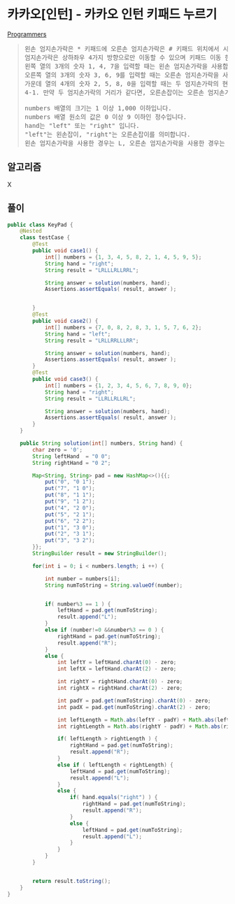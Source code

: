 # 카카오\[인턴\] - 카카오 인턴 키패드 누르기

[Programmers](https://school.programmers.co.kr/learn/courses/30/lessons/67256)

> <pre>
> 왼손 엄지손가락은 * 키패드에 오른손 엄지손가락은 # 키패드 위치에서 시작하며, 엄지손가락을 사용하는 규칙은 다음과 같습니다.
> 엄지손가락은 상하좌우 4가지 방향으로만 이동할 수 있으며 키패드 이동 한 칸은 거리로 1에 해당합니다.
> 왼쪽 열의 3개의 숫자 1, 4, 7을 입력할 때는 왼손 엄지손가락을 사용합니다.
> 오른쪽 열의 3개의 숫자 3, 6, 9를 입력할 때는 오른손 엄지손가락을 사용합니다.
> 가운데 열의 4개의 숫자 2, 5, 8, 0을 입력할 때는 두 엄지손가락의 현재 키패드의 위치에서 더 가까운 엄지손가락을 사용합니다.
> 4-1. 만약 두 엄지손가락의 거리가 같다면, 오른손잡이는 오른손 엄지손가락, 왼손잡이는 왼손 엄지손가락을 사용합니다.
> 
> numbers 배열의 크기는 1 이상 1,000 이하입니다.
> numbers 배열 원소의 값은 0 이상 9 이하인 정수입니다.
> hand는 "left" 또는 "right" 입니다.
> "left"는 왼손잡이, "right"는 오른손잡이를 의미합니다.
> 왼손 엄지손가락을 사용한 경우는 L, 오른손 엄지손가락을 사용한 경우는 R을 순서대로 이어붙여 문자열 형태로 return 해주세요.
> </pre>

## 알고리즘
X

## 풀이 

```java 
public class KeyPad {
    @Nested
    class testCase {
        @Test
        public void case1() {
            int[] numbers = {1, 3, 4, 5, 8, 2, 1, 4, 5, 9, 5};
            String hand = "right";
            String result = "LRLLLRLLRRL";

            String answer = solution(numbers, hand);
            Assertions.assertEquals( result, answer );


        }
        @Test
        public void case2() {
            int[] numbers = {7, 0, 8, 2, 8, 3, 1, 5, 7, 6, 2};
            String hand = "left";
            String result = "LRLLRRLLLRR";

            String answer = solution(numbers, hand);
            Assertions.assertEquals( result, answer );
        }
        @Test
        public void case3() {
            int[] numbers = {1, 2, 3, 4, 5, 6, 7, 8, 9, 0};
            String hand = "right";
            String result = "LLRLLRLLRL";

            String answer = solution(numbers, hand);
            Assertions.assertEquals( result, answer );
        }
    }

    public String solution(int[] numbers, String hand) {
        char zero = '0';
        String leftHand  = "0 0";
        String rightHand = "0 2";

        Map<String, String> pad = new HashMap<>(){{;
            put("0", "0 1");
            put("7", "1 0");
            put("8", "1 1");
            put("9", "1 2");
            put("4", "2 0");
            put("5", "2 1");
            put("6", "2 2");
            put("1", "3 0");
            put("2", "3 1");
            put("3", "3 2");
        }};
        StringBuilder result = new StringBuilder();

        for(int i = 0; i < numbers.length; i ++) {

            int number = numbers[i];
            String numToString = String.valueOf(number);


            if( number%3 == 1 ) {
                leftHand = pad.get(numToString);
                result.append("L");
            }
            else if (number!=0 &&number%3 == 0 ) {
                rightHand = pad.get(numToString);
                result.append("R");
            }
            else {
                int leftY = leftHand.charAt(0) - zero;
                int leftX = leftHand.charAt(2) - zero;

                int rightY = rightHand.charAt(0) - zero;
                int rightX = rightHand.charAt(2) - zero;

                int padY = pad.get(numToString).charAt(0) - zero;
                int padX = pad.get(numToString).charAt(2) - zero;

                int leftLength = Math.abs(leftY - padY) + Math.abs(leftX - padX);
                int rightLength = Math.abs(rightY - padY) + Math.abs(rightX - padX);

                if( leftLength > rightLength ) {
                    rightHand = pad.get(numToString);
                    result.append("R");
                }
                else if ( leftLength < rightLength) {
                    leftHand = pad.get(numToString);
                    result.append("L");
                }
                else {
                    if( hand.equals("right") ) {
                        rightHand = pad.get(numToString);
                        result.append("R");
                    }
                    else {
                        leftHand = pad.get(numToString);
                        result.append("L");
                    }
                }
            }
        }


        return result.toString();
    }
} 
```

